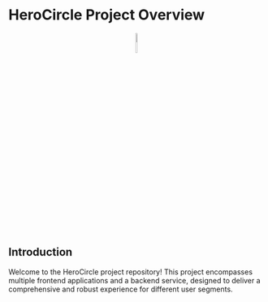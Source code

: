 # HeroCircle Project Overview

<div style="text-align: center;">
  <div style="display: inline-block;">
    <img src="https://assets-global.website-files.com/6057e010b2aa08f0ce7ece0b/6503cdb5071455e5c0b9dcb3_Group%20631404.png" alt="Project Logo/Icon" style="width: 10%; height: auto; display: block; margin: 0 auto;">
  </div>
</div>

## Introduction
Welcome to the HeroCircle project repository! This project encompasses multiple frontend applications and a backend service, designed to deliver a comprehensive and robust experience for different user segments. 

